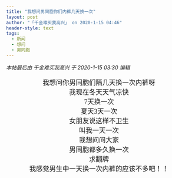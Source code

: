 ```yaml
---
title: "我想问男同胞你们内裤几天换一次"
layout: post
author: "「千金难买我高兴」 on 2020-1-15 04:46"
header-style: text
tags:
  - 新闻
  - 想问
  - 男同胞
---
```


<head></head>
<body>
 <i class="pstatus"> 本帖最后由 千金难买我高兴 于 2020-1-15 03:30 编辑 </i>
 <br> 
 <br> 
 <div align="center"> 
  <font face="新宋体"><font size="4">我想问你男同胞们隔几天换一次内裤呀</font></font> 
 </div> 
 <div align="center"> 
  <font face="新宋体"><font size="4">我现在冬天天气凉快</font></font> 
 </div> 
 <div align="center"> 
  <font face="新宋体"><font size="4">7天换一次</font></font> 
 </div> 
 <div align="center"> 
  <font face="新宋体"><font size="4">夏天3天一次</font></font> 
 </div> 
 <div align="center"> 
  <font face="新宋体"><font size="4">女朋友说这样不卫生</font></font> 
 </div> 
 <div align="center"> 
  <font face="新宋体"><font size="4">叫我一天一次</font></font> 
 </div> 
 <div align="center"> 
  <font face="新宋体"><font size="4">我想问问大家</font></font> 
 </div> 
 <div align="center"> 
  <font face="新宋体"><font size="4">男同胞都多久换一次</font></font> 
 </div> 
 <div align="center"> 
  <font face="新宋体"><font size="4">求翻牌</font></font> 
 </div> 
 <div align="center"> 
  <font face="新宋体"><font size="4">我感觉男生中一天换一次内裤的应该不多吧！！</font></font> 
 </div>
</body>


